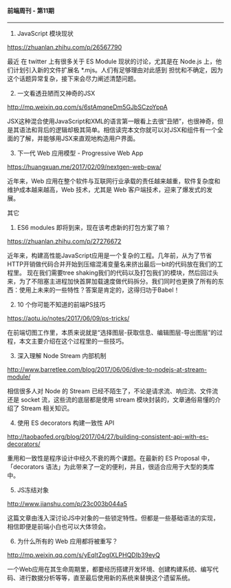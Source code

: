 #### 前端周刊 - 第11期

------

1. JavaScript 模块现状

https://zhuanlan.zhihu.com/p/26567790

最近 在 twitter 上有很多关于 ES Module 现状的讨论，尤其是在 Node.js 上，他们计划引入新的文件扩展名 *.mjs。人们有足够理由对此感到 担忧和不确定，因为这个话题异常复杂，接下来会尽力阐述清楚问题。

2. 一文看透丑陋而又神奇的JSX

http://mp.weixin.qq.com/s/6stAmqneDm5GJbSCzoYppA

JSX这种混合使用JavaScript和XML的语言第一眼看上去很“丑陋”，也很神奇，但是其语法和背后的逻辑却极其简单。相信读完本文你就可以对JSX和组件有一个全面的了解，并能够用JSX来直观地构造用户界面。

3. 下一代 Web 应用模型 - Progressive Web App

https://huangxuan.me/2017/02/09/nextgen-web-pwa/

近年来，Web 应用在整个软件与互联网行业承载的责任越来越重，软件复杂度和维护成本越来越高，Web 技术，尤其是 Web 客户端技术，迎来了爆发式的发展。

其它

1. ES6 modules 即将到来，现在该考虑新的打包方案了嘛？

https://zhuanlan.zhihu.com/p/27276672

近年来，构建高性能JavaScript应用是一个复杂的工程。几年前，从为了节省HTTP开销做代码合并开始到压缩混淆变量名来挤出最后一bit的代码放在我们的工程里。
现在我们需要tree shaking我们的代码以及打包我们的模块，然后回过头来，为了不阻塞主进程加快首屏加载速度做代码拆分。我们同时也更换了所有的东西：使用上未来的一些特性？答案是肯定的，这得归功于Babel！

2. 10 个你可能不知道的前端PS技巧

https://aotu.io/notes/2017/06/09/ps-tricks/

在前端切图工作里，本质来说就是“选择图层-获取信息、编辑图层-导出图层”的过程，本文主要介绍在这个过程里的一些技巧。

3. 深入理解 Node Stream 内部机制

http://www.barretlee.com/blog/2017/06/06/dive-to-nodejs-at-stream-module/

相信很多人对 Node 的 Stream 已经不陌生了，不论是请求流、响应流、文件流还是 socket 流，这些流的底层都是使用 stream 模块封装的，文章通俗易懂的介绍了 Stream 相关知识。

4. 使用 ES decorators 构建一致性 API

http://taobaofed.org/blog/2017/04/27/building-consistent-api-with-es-decorators/

重用和一致性是程序设计中经久不衰的两个课题。在最新的 ES Proposal 中，「decorators 语法」为此带来了一定的便利，并且，很适合应用于大型的类库中。

5. JS冻结对象

http://www.jianshu.com/p/23c003b044a5

这篇文章由浅入深讨论JS中对象的一些锁定特性。但都是一些基础语法的实现，相信即便是前端小白也可以大体领会。

6. 为什么所有的 Web 应用都将被重写？

http://mp.weixin.qq.com/s/yEqItZpgIXLPHQDIb39eyQ

一个Web应用在其生命周期里，都要经历搭建开发环境、创建构建系统、编写代码、进行数据分析等等，直至最后使用新的系统来替换这个遗留系统。

